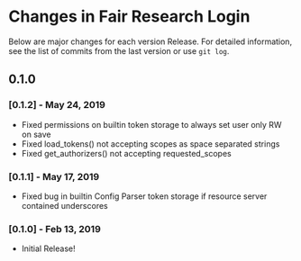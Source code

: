 # Changes in Fair Research Login


Below are major changes for each version Release. For detailed information,
see the list of commits from the last version or use `git log`.


## 0.1.0

### [0.1.2] - May 24, 2019

- Fixed permissions on builtin token storage to always set user only RW on save
- Fixed load_tokens() not accepting scopes as space separated strings
- Fixed get_authorizers() not accepting requested_scopes

### [0.1.1] - May 17, 2019

- Fixed bug in builtin Config Parser token storage if resource server contained underscores

### [0.1.0] - Feb 13, 2019

- Initial Release!